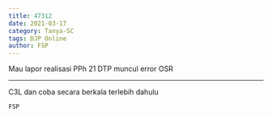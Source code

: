 ```yaml
---
title: 47312
date: 2021-03-17
category: Tanya-SC
tags: DJP Online
author: FSP
---
```


Mau lapor realisasi PPh 21 DTP muncul error OSR

---

C3L dan coba secara berkala terlebih dahulu

`FSP`
